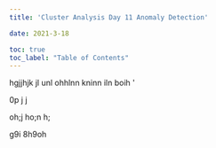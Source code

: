 ```yaml
---
title: 'Cluster Analysis Day 11 Anomaly Detection'

date: 2021-3-18

toc: true
toc_label: "Table of Contents" 
---
```


hgjjhjk
jl 
unl
ohhlnn
kninn iln
 boih ' 

 0p j j

  oh;j
ho;n
h;

g9i 8h9oh